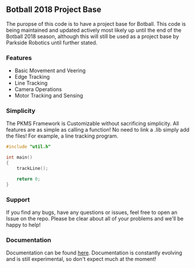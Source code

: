 ## Botball 2018 Project Base

The puropse of this code is to
have a project base for Botball. This code is being maintained and updated actively most likely up until the end of the Botball 2018 season, although this will still be used as a project base by Parkside Robotics until further stated.

### Features

- Basic Movement and Veering
- Edge Tracking
- Line Tracking
- Camera Operations
- Motor Tracking and Sensing

### Simplicity

The PKMS Framework is Customizable without sacrificing simplicity.
All features are as simple as calling a function! No need to link a .lib simply add the files!
For example, a line tracking program.

```c
#include "util.h"

int main()
{ 
    trackLine();

    return 0;
}
```

### Support

If you find any bugs, have any questions or issues, feel free to open an Issue on the repo. Please be clear about all of your problems and we'll be happy to help!

### Documentation

Documentation can be found [here](./doc). Documentation is constantly evolving and is still experimental, so don't expect much at the moment!